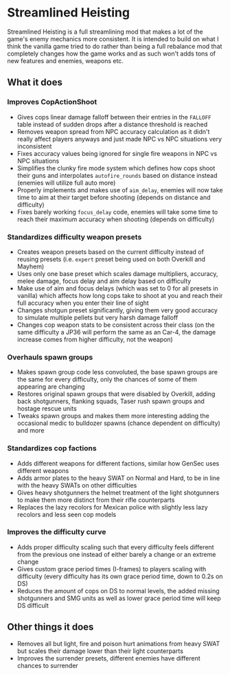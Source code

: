# Streamlined Heisting

Streamlined Heisting is a full streamlining mod that makes a lot of the game's enemy mechanics more consistent. It is intended to build on what I think the vanilla game tried to do rather than being a full rebalance mod that completely changes how the game works and as such won't adds tons of new features and enemies, weapons etc.

## What it does

### Improves CopActionShoot

- Gives cops linear damage falloff between their entries in the ``FALLOFF`` table instead of sudden drops after a distance threshold is reached
- Removes weapon spread from NPC accuracy calculation as it didn't really affect players anyways and just made NPC vs NPC situations very inconsistent
- Fixes accuracy values being ignored for single fire weapons in NPC vs NPC situations
- Simplifies the clunky fire mode system which defines how cops shoot their guns and interpolates ``autofire_rounds`` based on distance instead (enemies will utilize full auto more)
- Properly implements and makes use of ``aim_delay``, enemies will now take time to aim at their target before shooting (depends on distance and difficulty)
- Fixes barely working ``focus_delay`` code, enemies will take some time to reach their maximum accuracy when shooting (depends on difficulty)

### Standardizes difficulty weapon presets

- Creates weapon presets based on the current difficulty instead of reusing presets (i.e. ``expert`` preset being used on both Overkill and Mayhem)
- Uses only one base preset which scales damage multipliers, accuracy, melee damage, focus delay and aim delay based on difficulty
- Make use of aim and focus delays (which was set to 0 for all presets in vanilla) which affects how long cops take to shoot at you and reach their full accuracy when you enter their line of sight
- Changes shotgun preset significantly, giving them very good accuracy to simulate multiple pellets but very harsh damage falloff
- Changes cop weapon stats to be consistent across their class (on the same difficulty a JP36 will perform the same as an Car-4, the damage increase comes from higher difficulty, not the weapon)

### Overhauls spawn groups

- Makes spawn group code less convoluted, the base spawn groups are the same for every difficulty, only the chances of some of them appearing are changing
- Restores original spawn groups that were disabled by Overkill, adding back shotgunners, flanking squads, Taser rush spawn groups and hostage rescue units
- Tweaks spawn groups and makes them more interesting adding the occasional medic to bulldozer spawns (chance dependent on difficulty) and more

### Standardizes cop factions

- Adds different weapons for different factions, similar how GenSec uses different weapons
- Adds armor plates to the heavy SWAT on Normal and Hard, to be in line with the heavy SWATs on other difficulties
- Gives heavy shotgunners the helmet treatment of the light shotgunners to make them more distinct from their rifle counterparts
- Replaces the lazy recolors for Mexican police with slightly less lazy recolors and less seen cop models

### Improves the difficulty curve

- Adds proper difficulty scaling such that every difficulty feels different from the previous one instead of either barely a change or an extreme change
- Gives custom grace period times (I-frames) to players scaling with difficulty (every difficulty has its own grace period time, down to 0.2s on DS)
- Reduces the amount of cops on DS to normal levels, the added missing shotgunners and SMG units as well as lower grace period time will keep DS difficult

## Other things it does

- Removes all but light, fire and poison hurt animations from heavy SWAT but scales their damage lower than their light counterparts
- Improves the surrender presets, different enemies have different chances to surrender
